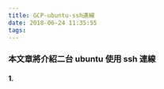 ```yaml
---
title: GCP-ubuntu-ssh連線
date: 2018-06-24 11:35:55
tags:
---
```


### 本文章將介紹二台 ubuntu 使用 ssh 連線

#### 1.
